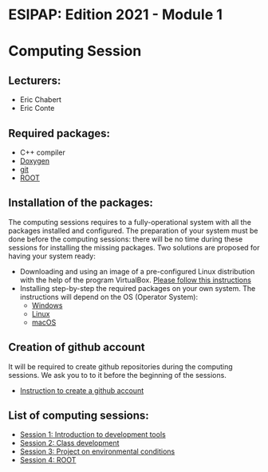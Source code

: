 # ESIPAP: Edition 2021 - Module 1
#   Computing Session


## Lecturers:
  - Eric Chabert
  - Eric Conte


## Required packages:
  - C++ compiler
  - [Doxygen](https://www.doxygen.nl/index.html)
  - [git](https://github.com/)
  - [ROOT](https://root.cern.ch/)


## Installation of the packages:
 
The computing sessions requires to a fully-operational system with all the packages installed and configured. The preparation of your system must be done before the computing sessions: there will be no time during these sessions for installing the missing packages.
Two solutions are proposed for having your system ready:

  - Downloading and using an image of a pre-configured Linux distribution with the help of the program VirtualBox. [Please follow this instructions](doc/install/VirtualBox.md)
  - Installing step-by-step the required packages on your own system. The instructions will depend on the OS (Operator System): 
    - [Windows](doc/install/Windows.md)
    - [Linux](doc/install/Linux.md)
    - [macOS](doc/install/macOS.md)

## Creation of github account

It will be required to create github repositories during the computing sessions.
We ask you to to it before the beginning of the sessions.
  - [Instruction to create a github account](doc/git/GitAccount.md)

## List of computing sessions:
  - [Session 1: Introduction to development tools](sessions/Session1.md)
  - [Session 2: Class development](sessions/Session2.md)
  - [Session 3: Project on environmental conditions](Session3.md)
  - [Session 4: ROOT](sessions/Session4.md)


